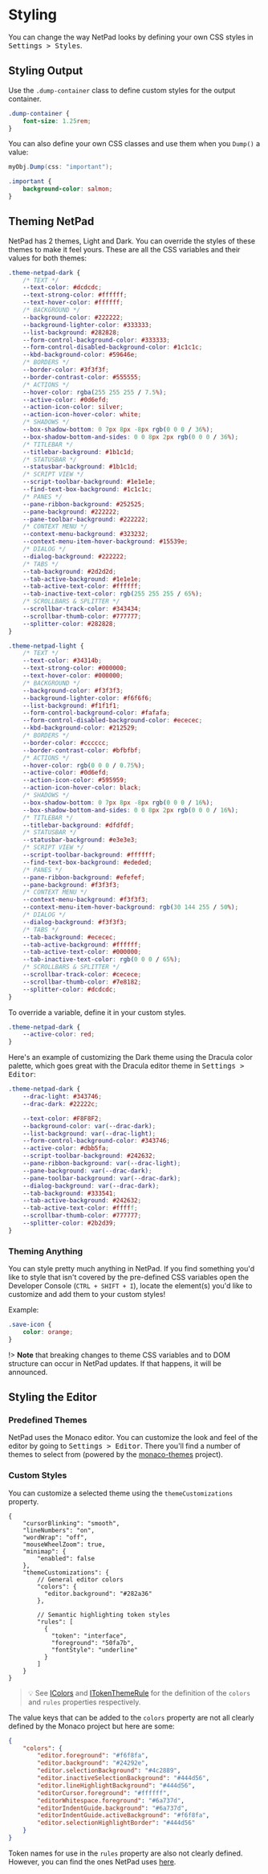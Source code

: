 # Styling

You can change the way NetPad looks by defining your own CSS styles in <kbd><kbd>Settings</kbd> > <kbd>
Styles</kbd></kbd>.

## Styling Output

Use the `.dump-container` class to define custom styles for the output container.

```css
.dump-container {
    font-size: 1.25rem;
}
```

You can also define your own CSS classes and use them when you `Dump()` a value:

```csharp
myObj.Dump(css: "important");
```

```css
.important {
    background-color: salmon;
}
```

## Theming NetPad

NetPad has 2 themes, Light and Dark. You can override the styles of these themes to make it feel yours. These are all
the
CSS variables and their values for both themes:

```css
.theme-netpad-dark {
    /* TEXT */
    --text-color: #dcdcdc;
    --text-strong-color: #ffffff;
    --text-hover-color: #ffffff;
    /* BACKGROUND */
    --background-color: #222222;
    --background-lighter-color: #333333;
    --list-background: #282828;
    --form-control-background-color: #333333;
    --form-control-disabled-background-color: #1c1c1c;
    --kbd-background-color: #59646e;
    /* BORDERS */
    --border-color: #3f3f3f;
    --border-contrast-color: #555555;
    /* ACTIONS */
    --hover-color: rgba(255 255 255 / 7.5%);
    --active-color: #0d6efd;
    --action-icon-color: silver;
    --action-icon-hover-color: white;
    /* SHADOWS */
    --box-shadow-bottom: 0 7px 8px -8px rgb(0 0 0 / 36%);
    --box-shadow-bottom-and-sides: 0 0 8px 2px rgb(0 0 0 / 36%);
    /* TITLEBAR */
    --titlebar-background: #1b1c1d;
    /* STATUSBAR */
    --statusbar-background: #1b1c1d;
    /* SCRIPT VIEW */
    --script-toolbar-background: #1e1e1e;
    --find-text-box-background: #1c1c1c;
    /* PANES */
    --pane-ribbon-background: #252525;
    --pane-background: #222222;
    --pane-toolbar-background: #222222;
    /* CONTEXT MENU */
    --context-menu-background: #323232;
    --context-menu-item-hover-background: #15539e;
    /* DIALOG */
    --dialog-background: #222222;
    /* TABS */
    --tab-background: #2d2d2d;
    --tab-active-background: #1e1e1e;
    --tab-active-text-color: #ffffff;
    --tab-inactive-text-color: rgb(255 255 255 / 65%);
    /* SCROLLBARS & SPLITTER */
    --scrollbar-track-color: #343434;
    --scrollbar-thumb-color: #777777;
    --splitter-color: #282828;
}

.theme-netpad-light {
    /* TEXT */
    --text-color: #34314b;
    --text-strong-color: #000000;
    --text-hover-color: #000000;
    /* BACKGROUND */
    --background-color: #f3f3f3;
    --background-lighter-color: #f6f6f6;
    --list-background: #f1f1f1;
    --form-control-background-color: #fafafa;
    --form-control-disabled-background-color: #ececec;
    --kbd-background-color: #212529;
    /* BORDERS */
    --border-color: #cccccc;
    --border-contrast-color: #bfbfbf;
    /* ACTIONS */
    --hover-color: rgb(0 0 0 / 0.75%);
    --active-color: #0d6efd;
    --action-icon-color: #595959;
    --action-icon-hover-color: black;
    /* SHADOWS */
    --box-shadow-bottom: 0 7px 8px -8px rgb(0 0 0 / 16%);
    --box-shadow-bottom-and-sides: 0 0 8px 2px rgb(0 0 0 / 16%);
    /* TITLEBAR */
    --titlebar-background: #dfdfdf;
    /* STATUSBAR */
    --statusbar-background: #e3e3e3;
    /* SCRIPT VIEW */
    --script-toolbar-background: #ffffff;
    --find-text-box-background: #ededed;
    /* PANES */
    --pane-ribbon-background: #efefef;
    --pane-background: #f3f3f3;
    /* CONTEXT MENU */
    --context-menu-background: #f3f3f3;
    --context-menu-item-hover-background: rgb(30 144 255 / 50%);
    /* DIALOG */
    --dialog-background: #f3f3f3;
    /* TABS */
    --tab-background: #ececec;
    --tab-active-background: #ffffff;
    --tab-active-text-color: #000000;
    --tab-inactive-text-color: rgb(0 0 0 / 65%);
    /* SCROLLBARS & SPLITTER */
    --scrollbar-track-color: #cecece;
    --scrollbar-thumb-color: #7e8182;
    --splitter-color: #dcdcdc;
}
```

To override a variable, define it in your custom styles.

```css
.theme-netpad-dark {
    --active-color: red;
}
```

Here's an example of customizing the Dark theme using the Dracula color palette, which goes great with the Dracula
editor theme in <kbd><kbd>Settings</kbd> > <kbd>Editor</kbd></kbd>:

```css
.theme-netpad-dark {
    --drac-light: #343746;
    --drac-dark: #22222c;

    --text-color: #F8F8F2;
    --background-color: var(--drac-dark);
    --list-background: var(--drac-light);
    --form-control-background-color: #343746;
    --active-color: #dbb5fa;
    --script-toolbar-background: #242632;
    --pane-ribbon-background: var(--drac-light);
    --pane-background: var(--drac-dark);
    --pane-toolbar-background: var(--drac-dark);
    --dialog-background: var(--drac-dark);
    --tab-background: #333541;
    --tab-active-background: #242632;
    --tab-active-text-color: #fffff;
    --scrollbar-thumb-color: #777777;
    --splitter-color: #2b2d39;
}
```

### Theming Anything

You can style pretty much anything in NetPad. If you find something you'd like to style that isn't covered by
the pre-defined CSS variables open the Developer Console (`CTRL + SHIFT + I`), locate the element(s) you'd like to
customize and add them to your custom styles!

Example:

```css
.save-icon {
    color: orange;
}
```

!> **Note** that breaking changes to theme CSS variables and to DOM structure can occur in NetPad updates. If that
happens, it will be announced.

## Styling the Editor

### Predefined Themes

NetPad uses the Monaco editor. You can customize the look and feel of the editor by going to <kbd><kbd>
Settings</kbd> > <kbd>Editor</kbd></kbd>. There you'll find a number of themes to select from (powered by
the [monaco-themes](https://github.com/brijeshb42/monaco-themes) project).

### Custom Styles

You can customize a selected theme using the `themeCustomizations` property.

```jsonc
{
    "cursorBlinking": "smooth",
    "lineNumbers": "on",
    "wordWrap": "off",
    "mouseWheelZoom": true,
    "minimap": {
        "enabled": false
    },
    "themeCustomizations": {
        // General editor colors
        "colors": {
          "editor.background": "#282a36"
        },
    
        // Semantic highlighting token styles
        "rules": [
          {
            "token": "interface",
            "foreground": "50fa7b",
            "fontStyle": "underline"
          }
        ]
    }
}
```

> :bulb: See [IColors](https://microsoft.github.io/monaco-editor/typedoc/types/editor.IColors.html) and
> [ITokenThemeRule](https://microsoft.github.io/monaco-editor/typedoc/interfaces/editor.ITokenThemeRule.html) for the
> definition of the `colors` and `rules` properties respectively.

The value keys that can be added to the `colors` property are not all clearly defined by the Monaco project but here are
some:

```json
{
    "colors": {
        "editor.foreground": "#f6f8fa",
        "editor.background": "#24292e",
        "editor.selectionBackground": "#4c2889",
        "editor.inactiveSelectionBackground": "#444d56",
        "editor.lineHighlightBackground": "#444d56",
        "editorCursor.foreground": "#ffffff",
        "editorWhitespace.foreground": "#6a737d",
        "editorIndentGuide.background": "#6a737d",
        "editorIndentGuide.activeBackground": "#f6f8fa",
        "editor.selectionHighlightBorder": "#444d56"
    }
}
```

Token names for use in the `rules` property are also not clearly defined. However, you can find the ones NetPad uses
[here](https://github.com/tareqimbasher/NetPad/blob/5d0e78714383f41254253fd47190964510475b76/src/Apps/NetPad.Apps.App/App/src/core/%40application/editor/monaco/monaco-theme-manager.ts#L319).
